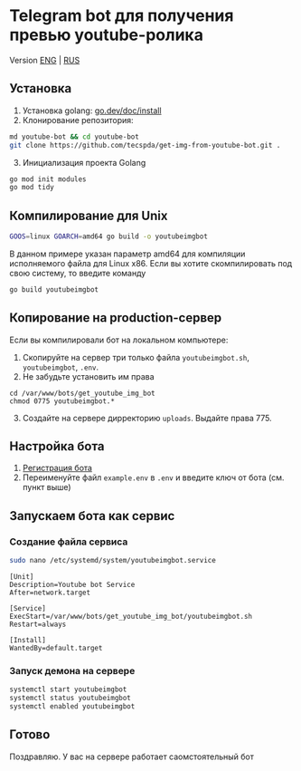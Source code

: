 # Telegram bot для получения превью youtube-ролика

Version [ENG](https://github.com/tecspda/get-img-from-youtube-bot/README.md) | [RUS](https://github.com/tecspda/get-img-from-youtube-bot/README_RU.md)

## Установка
1. Установка golang: [go.dev/doc/install](https://go.dev/doc/install)
2. Клонирование репозитория:
```sh
md youtube-bot && cd youtube-bot
git clone https://github.com/tecspda/get-img-from-youtube-bot.git .
```
3. Инициализация проекта Golang
```sh
go mod init modules
go mod tidy
```

## Компилирование для Unix

```sh
GOOS=linux GOARCH=amd64 go build -o youtubeimgbot
```
В данном примере указан параметр amd64 для компиляции исполняемого файла для Linux x86. Если вы хотите скомпилировать под свою систему, то введите команду

```sh
go build youtubeimgbot
```

## Копирование на production-сервер
Если вы компилировали бот на локальном компьютере:
1. Cкопируйте на сервер три только файла `youtubeimgbot.sh`, `youtubeimgbot`, `.env`.
2. Не забудьте установить им права
```
cd /var/www/bots/get_youtube_img_bot
chmod 0775 youtubeimgbot.*
```
3. Создайте на сервере дирректорию `uploads`. Выдайте права 775.

## Настройка бота
1. [Регистрация бота](https://www.google.com/search?q=botfather+%D1%81%D0%BE%D0%B7%D0%B4%D0%B0%D0%BD%D0%B8%D0%B5+%D0%B1%D0%BE%D1%82%D0%B0)
2. Переименуйте файл `example.env` в `.env` и введите ключ от бота (см. пункт выше)

## Запускаем бота как сервис
### Создание файла сервиса
```sh
sudo nano /etc/systemd/system/youtubeimgbot.service
```
```
[Unit]
Description=Youtube bot Service
After=network.target

[Service]
ExecStart=/var/www/bots/get_youtube_img_bot/youtubeimgbot.sh
Restart=always

[Install]
WantedBy=default.target
```

### Запуск демона на сервере
```sh
systemctl start youtubeimgbot
systemctl status youtubeimgbot
systemctl enabled youtubeimgbot
```

## Готово
Поздравляю. У вас на сервере работает саомстоятельный бот
